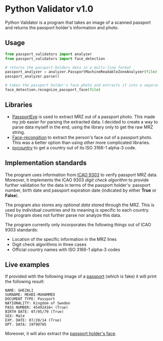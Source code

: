 # Python Validator v1.0

Python Validator is a program that takes an image of a scanned passport and returns the passport holder's information and photo.


## Usage

```python
from passport_validators import analyzer
from passport_validators import face_detection

# returns the passport-holders data in a multi-line format
passport_analyzer = analyzer.PassportMachineReadableZoneAnalyzer(file)
passport_analyzer.parse()

# takes the passport holder's face photo and extracts it into a separate 'result.png' file
face_detection.recognize_passport_face(file)
```

## Libraries

- [PassportEye](https://passporteye.readthedocs.io/en/latest/) is used to extract MRZ out of a passport photo. This made my job easier for parsing the extracted data. I decided to create a way to parse data myself in the end, using the library only to get the raw MRZ string. 
- [Face-recongition](https://pypi.org/project/face-recognition/) to extract the person's face out of a passport photo. This was a better option than using other more complicated libraries.
- [pycountry](https://www.icao.int/publications/pages/publication.aspx?docnum=9303) to get a country out of its ISO 3166-1 alpha-3 code.

## Implementation standards

The program uses information from [ICAO 9303](https://www.icao.int/publications/pages/publication.aspx?docnum=9303) to verify passport MRZ data. Moreover, it implements the ICAO 9303 *digit check algorithm* to provide further validation for the data in terms of the passport holder's: passport number, birth date and passport expiration date (indicated by either **True** or **False**). 

The program also stores any *optional data* stored through the MRZ. This is used by individual countries and its meaning is specific to each country. The program does not further parse nor analyze this data.

The program currently only incorporates the following things out of ICAO 9303 standards:

- Location of the specific information in the MRZ lines
- Digit check algorithms in three cases
- Official country names with ISO 3166-1 alpha-3 codes



## Live examples


If provided with the following image of a [passport](https://i.imgur.com/QcHa9tW.jpeg) (which is fake) it will print the following result:
```
NAME: GHEZALI
SURNAME: MEHDI-MUHAMMED
DOCUMENT TYPE: Passport
NATIONALITY: Kingdom of Sweden
PASS NUMBER: 45492416< (True)
BIRTH DATE: 07/05/79 (True)
SEX: Male
EXP. DATE: 07/28/14 (True)
OPT. DATA: 19790705
```
Moreover, it will also extract the [passport holder's face](https://i.imgur.com/vioKnPW.png).

